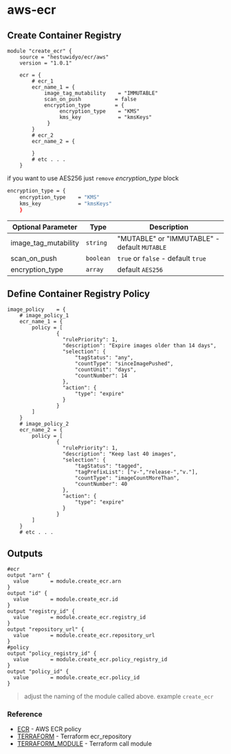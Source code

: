# aws-ecr

## Create Container Registry
```hpl
module "create_ecr" {
    source = "hestuwidyo/ecr/aws"
    version = "1.0.1"

    ecr = {
        # ecr_1
        ecr_name_1 = {
            image_tag_mutability    = "IMMUTABLE"    
            scan_on_push           = false          
            encryption_type        = {
                 encryption_type    = "KMS"
                 kms_key            = "kmsKeys"
             }
        }
        # ecr_2
        ecr_name_2 = {

        }
        # etc . . .
    }
```
if you want to use AES256 just `remove` *encryption_type* block
```sh
encryption_type = {
    encryption_type    = "KMS"
    kms_key            = "kmsKeys"
    }
```

|Optional Parameter|Type|Description|
|------------------|----|-----------|
|image_tag_mutability|`string`|"MUTABLE" or "IMMUTABLE" - default `MUTABLE`|
|scan_on_push|`boolean`|`true` or `false` - default `true`|
|encryption_type|`array`|default `AES256`|



## Define Container Registry Policy
```hpl
image_policy    = {
    # image_policy_1
    ecr_name_1 = {
        policy = [
                {
                  "rulePriority": 1,
                  "description": "Expire images older than 14 days",
                  "selection": {
                      "tagStatus": "any",
                      "countType": "sinceImagePushed",
                      "countUnit": "days",
                      "countNumber": 14
                  },
                  "action": {
                      "type": "expire"
                  }
                }
        ]
    }
    # image_policy_2
    ecr_name_2 = {
        policy = [
                {
                  "rulePriority": 1,
                  "description": "Keep last 40 images",
                  "selection": {
                      "tagStatus": "tagged",
                      "tagPrefixList": ["v-","release-","v."],
                      "countType": "imageCountMoreThan",
                      "countNumber": 40
                  },
                  "action": {
                      "type": "expire"
                  }
                }
        ]
    }
    # etc . . .
```
> 

## Outputs 
```hpl
#ecr
output "arn" {
  value       = module.create_ecr.arn 
}
output "id" {
  value       = module.create_ecr.id 
}
output "registry_id" {
  value       = module.create_ecr.registry_id 
}
output "repository_url" {
  value       = module.create_ecr.repository_url 
}
#policy
output "policy_registry_id" {
  value       = module.create_ecr.policy_registry_id 
}
output "policy_id" {
  value       = module.create_ecr.policy_id 
}
```
> adjust the naming of the module called above. example `create_ecr`



### Reference 
- [ECR](https://docs.aws.amazon.com/AmazonECR/latest/userguide/repository-policies.html) - AWS ECR policy
- [TERRAFORM](https://registry.terraform.io/providers/hashicorp/aws/latest/docs/resources/ecr_repository) - Terraform ecr_repository
- [TERRAFORM_MODULE](https://www.terraform.io/docs/language/modules/sources.html) - Terraform call module